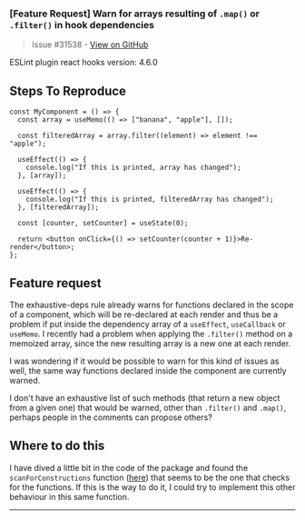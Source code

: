### [Feature Request] Warn for arrays resulting of `.map()` or `.filter()` in hook dependencies

> Issue #31538 - [View on GitHub](https://github.com/facebook/react/issues/31538)

ESLint plugin react hooks version: 4.6.0

## Steps To Reproduce

```tsx
const MyComponent = () => {
  const array = useMemo(() => ["banana", "apple"], []);

  const filteredArray = array.filter((element) => element !== "apple");

  useEffect(() => {
    console.log("If this is printed, array has changed");
  }, [array]);

  useEffect(() => {
    console.log("If this is printed, filteredArray has changed");
  }, [filteredArray]);

  const [counter, setCounter] = useState(0);

  return <button onClick={() => setCounter(counter + 1)}>Re-render</button>;
};
```

## Feature request
The exhaustive-deps rule already warns for functions declared in the scope of a component, which will be re-declared at each render and thus be a problem if put inside the dependency array of a `useEffect`, `useCallback` or `useMemo`. I recently had a problem when applying the `.filter()` method on a memoized array, since the new resulting array is a new one at each render.

I was wondering if it would be possible to warn for this kind of issues as well, the same way functions declared inside the component are currently warned.

I don't have an exhaustive list of such methods (that return a new object from a given one) that would be warned, other than `.filter()` and `.map()`, perhaps people in the comments can propose others?

## Where to do this
I have dived a little bit in the code of the package and found the `scanForConstructions` function ([here](https://github.com/facebook/react/blob/380f5d675d2269f090d15c3f92e10de66e12516c/packages/eslint-plugin-react-hooks/src/ExhaustiveDeps.js#L1584)) that seems to be the one that checks for the functions. If this is the way to do it, I could try to implement this other behaviour in this same function.


---

